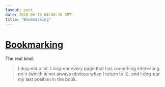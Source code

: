 ```yaml
---
layout: post
date: 2010-06-16 08:08:10 GMT
title: "Bookmarking"
---
```

# [Bookmarking](http://booktwo.org/notebook/on-bookmarking-dog-ears-and-marginalia/)

The real kind.
> I dog-ear a lot. I dog-ear every page that has something interesting on it (which is not always obvious when I return to it), and I dog-ear my last position in the book.